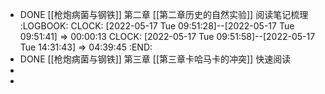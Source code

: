 - DONE [[枪炮病菌与钢铁]] 第二章 [[第二章历史的自然实验]] 阅读笔记梳理
  :LOGBOOK:
  CLOCK: [2022-05-17 Tue 09:51:28]--[2022-05-17 Tue 09:51:41] =>  00:00:13
  CLOCK: [2022-05-17 Tue 09:51:58]--[2022-05-17 Tue 14:31:43] =>  04:39:45
  :END:
- DONE [[枪炮病菌与钢铁]] 第三章 [[第三章卡哈马卡的冲突]] 快速阅读
-
-
